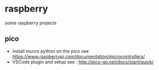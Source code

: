 # raspberry
some raspberry projects


## pico
* install mucro python on the pico see https://www.raspberrypi.com/documentation/microcontrollers/
* VSCode plugin and setup see : http://pico-go.net/docs/start/quick/
 
